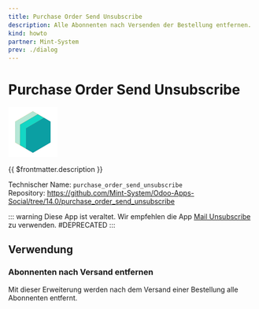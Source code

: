 ```yaml
---
title: Purchase Order Send Unsubscribe
description: Alle Abonnenten nach Versenden der Bestellung entfernen.
kind: howto
partner: Mint-System
prev: ./dialog
---
```


# Purchase Order Send Unsubscribe

![icon_oms_box](attachments/icons_odoo_mint_system.png)

{{ $frontmatter.description }}

Technischer Name: `purchase_order_send_unsubscribe`\
Repository: <https://github.com/Mint-System/Odoo-Apps-Social/tree/14.0/purchase_order_send_unsubscribe>

::: warning
Diese App ist veraltet. Wir empfehlen die App [Mail Unsubscribe](Mail%20Unsubscribe) zu verwenden.
#DEPRECATED
:::

## Verwendung

### Abonnenten nach Versand entfernen

Mit dieser Erweiterung werden nach dem Versand einer Bestellung alle Abonnenten entfernt.
